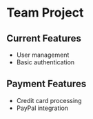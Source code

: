 # Team Project
## Current Features
- User management
- Basic authentication
## Payment Features
- Credit card processing
- PayPal integration
